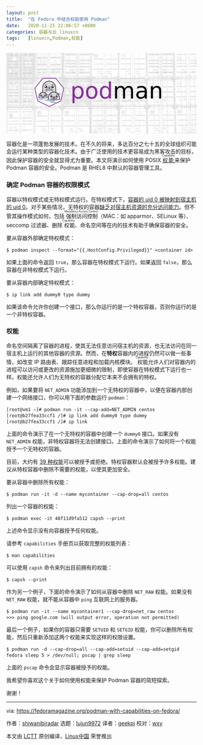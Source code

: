 ```yaml
---
layout: post
title:	"在 Fedora 中结合权能使用 Podman"
date:	2020-11-25 22:06:57 +0800 
categories:	容器与云 linuxcn 
tags:	[linuxcn,Podman,权能]
---
```



![](/Asserts/Images/album/202011/25/220701co4nmvtpkpjwzvno.jpg)


容器化是一项蓬勃发展的技术。在不久的将来，多达百分之七十五的全球组织可能会运行某种类型的容器化技术。由于广泛使用的技术更容易成为黑客攻击的目标，因此保护容器的安全就显得尤为重要。本文将演示如何使用 POSIX <ruby> <a href="https://www.linuxjournal.com/magazine/making-root-unprivileged">  权能 </a> <rt>  Capability </rt></ruby> 来保护 Podman 容器的安全。Podman 是 RHEL8 中默认的容器管理工具。


### 确定 Podman 容器的权限模式


容器以特权模式或无特权模式运行。在特权模式下，[容器的 uid 0 被映射到宿主机的 uid 0](https://linuxcontainers.org/lxc/security/#privileged-containers)。对于某些情况，无特权的容器[缺乏对宿主机资源的充分访问能力](https://github.com/containers/podman/blob/master/rootless.md)。但不管其操作模式如何，包括<ruby> 强制访问控制 <rt>  Mandatory Access Control </rt></ruby>（MAC：如 apparmor、SELinux 等）、seccomp 过滤器、删除<ruby> 权能 <rt>  Capability </rt></ruby>、命名空间等在内的技术有助于确保容器的安全。


要从容器外部确定特权模式：



```
$ podman inspect --format="{{.HostConfig.Privileged}}" <container id>

```

如果上面的命令返回 `true`，那么容器在特权模式下运行。如果返回 `false`，那么容器在非特权模式下运行。


要从容器内部确定特权模式：



```
$ ip link add dummy0 type dummy

```

如果该命令允许你创建一个接口，那么你运行的是一个特权容器，否则你运行的是一个非特权容器。


### 权能


命名空间隔离了容器的进程，使其无法任意访问宿主机的资源，也无法访问在同一宿主机上运行的其他容器的资源。然而，在**特权**容器内的进程仍然可以做一些事情，如改变 IP 路由表、跟踪任意进程和加载内核模块。<ruby> 权能 <rt>  Capability </rt></ruby>允许人们对容器内的进程可以访问或更改的资源施加更细微的限制，即使容器在特权模式下运行也一样。权能还允许人们为无特权的容器分配它本来不会拥有的特权。


例如，如果要将 `NET_ADMIN` 功能添加到一个无特权的容器中，以便在容器内部创建一个网络接口，你可以用下面的参数运行 `podman`：



```
[root@vm1 ~]# podman run -it --cap-add=NET_ADMIN centos
[root@b27fea33ccf1 /]# ip link add dummy0 type dummy
[root@b27fea33ccf1 /]# ip link

```

上面的命令演示了在一个无特权的容器中创建一个 `dummy0` 接口。如果没有 `NET_ADMIN` 权能，非特权容器将无法创建接口。上面的命令演示了如何将一个权能授予一个无特权的容器。


目前，大约有 [39 种权能](https://man7.org/linux/man-pages/man7/capabilities.7.html)可以被授予或拒绝。特权容器默认会被授予许多权能。建议从特权容器中删除不需要的权能，以使其更加安全。


要从容器中删除所有权能：



```
$ podman run -it -d --name mycontainer --cap-drop=all centos

```

列出一个容器的权能：



```
$ podman exec -it 48f11d9fa512 capsh --print

```

上述命令显示没有向容器授予任何权能。


请参考 `capabilities` 手册页以获取完整的权能列表：



```
$ man capabilities

```

可以使用 `capsh` 命令来列出目前拥有的权能：



```
$ capsh --print

```

作为另一个例子，下面的命令演示了如何从容器中删除 `NET_RAW` 权能。如果没有 `NET_RAW` 权能，就不能从容器中 `ping` 互联网上的服务器。



```
$ podman run -it --name mycontainer1 --cap-drop=net_raw centos
>>> ping google.com (will output error, operation not permitted)

```

最后一个例子，如果你的容器只需要 `SETUID` 和 `SETGID` 权能，你可以删除所有权能，然后只重新添加这两个权能来实现这样的权限设置。



```
$ podman run -d --cap-drop=all --cap-add=setuid --cap-add=setgid fedora sleep 5 > /dev/null; pscap | grep sleep

```

上面的 `pscap` 命令会显示容器被授予的权能。


我希望你喜欢这个关于如何使用权能来保护 Podman 容器的简短探索。


谢谢！




---


via: <https://fedoramagazine.org/podman-with-capabilities-on-fedora/>


作者：[shiwanibiradar](https://fedoramagazine.org/author/shiwanibiradar/) 选题：[lujun9972](https://github.com/lujun9972) 译者：[geekpi](https://github.com/geekpi) 校对：[wxy](https://github.com/wxy)


本文由 [LCTT](https://github.com/LCTT/TranslateProject) 原创编译，[Linux中国](https://linux.cn/) 荣誉推出
